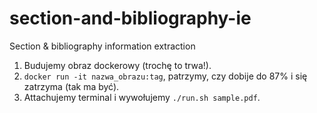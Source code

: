 # section-and-bibliography-ie
Section &amp; bibliography information extraction

1. Budujemy obraz dockerowy (trochę to trwa!).
2. `docker run -it nazwa_obrazu:tag`, patrzymy, czy dobije do 87% i się zatrzyma (tak ma być).
3. Attachujemy terminal i wywołujemy `./run.sh sample.pdf`.

